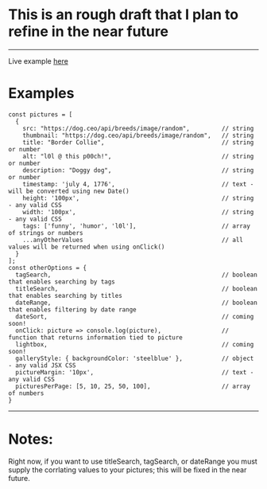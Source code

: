 # This is an rough draft that I plan to refine in the near future

---
Live example [here](https://withakerik.github.io/react-picture-gallery/)
# Examples

```
const pictures = [
  {
    src: "https://dog.ceo/api/breeds/image/random",         // string
    thumbnail: "https://dog.ceo/api/breeds/image/random",   // string
    title: "Border Collie",                                 // string or number
    alt: "l0l @ this p00ch!",                               // string or number
    description: "Doggy dog",                               // string or number
    timestamp: 'july 4, 1776',                              // text - will be converted using new Date()
    height: '100px',                                        // string - any valid CSS
    width: '100px',                                         // string - any valid CSS
    tags: ['funny', 'humor', 'l0l'],                        // array of strings or numbers
    ...anyOtherValues                                       // all values will be returned when using onClick()
  }
];
const otherOptions = {
  tagSearch,                                                // boolean that enables searching by tags
  titleSearch,                                              // boolean that enables searching by titles
  dateRange,                                                // boolean that enables filtering by date range
  dateSort,                                                 // coming soon!
  onClick: picture => console.log(picture),                 // function that returns information tied to picture
  lightbox,                                                 // coming soon!
  galleryStyle: { backgroundColor: 'steelblue' },           // object - any valid JSX CSS
  pictureMargin: '10px',                                    // text - any valid CSS
  picturesPerPage: [5, 10, 25, 50, 100],                    // array of numbers
}
```
---
# Notes:
Right now, if you want to use titleSearch, tagSearch, or dateRange you must supply the corrlating values to your pictures; this will be fixed in the near future.